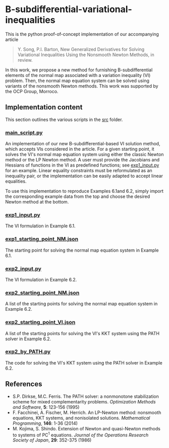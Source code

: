 # B-subdifferential-variational-inequalities

This is the python proof-of-concept implementation of our accompanying article

> Y. Song, P.I. Barton, New Generalized Derivatives for Solving Variational Inequalities Using the Nonsmooth Newton Methods, in review.

In this work, we propose a new method for furnishing B-subdifferential elements of the normal map associated with a variation inequality (VI) problem. Then, the normal map equation system can be solved using variants of the nonsmooth Newton methods. This work was supported by the OCP Group, Morroco.

## Implementation content

This section outlines the various scripts in the [src](src) folder.

### [main_script.py](src/main_script.py)
An implementation of our new B-subdifferential-based VI solution method, which accepts VIs considered in the article.  For a given starting point, it solves the VI's normal map equation system using either the classic Newton method or the LP Newton method. A user must provide the Jacobians and Hessians of functions in the VI as predefined functions; see [exp1_input.py](src/exp1_input.py) for an example. Linear equality constraints must be reformulated as an inequality pair, or the implementation can be easily adapted to accept linear equalities. 

To use this implementation to reproduce Examples 6.1and 6.2, simply import the corresponding example data from the top and choose the desired Newton method at the bottom.



### [exp1_input.py](src/exp1_input.py)
The VI formulation in Example 6.1.

### [exp1_starting_point_NM.json](src/exp1_starting_point_NM.json)
The starting point for solving the normal map equation system in Example 6.1.

### [exp2_input.py](src/exp2_input.py)
The VI formulation in Example 6.2.

### [exp2_starting_point_NM.json](src/exp2_starting_point_NM.json)
A list of the starting points for solving the normal map equation system in Example 6.2.

### [exp2_starting_point_VI.json](src/exp2_starting_point_VI.json)
A list of the starting points for solving the VI's KKT system using the PATH solver in Example 6.2.

### [exp2_by_PATH.py](src/exp2_by_PATH.py)
The code for solving the VI's KKT system using the PATH solver in Example 6.2.

## References

- S.P. Dirkse, M.C. Ferris. The PATH solver: a nonmonotone stabilization scheme for mixed complementarity problems. *Optimization Methods and Software*, **5**: 123-156 (1995)
- F. Facchinei, A. Fischer, M. Herrich. An LP-Newton method: nonsmooth equations, KKT systems, and nonisolated solutions. *Mathematical Programming*, **146**: 1-36 (2014)
- M. Kojima, S. Shindo. Extension of Newton and quasi-Newton methods to systems of PC<sup>1</sup> equations. *Journal of the Operations Research Society of Japan*, **29**: 352-375 (1986)
